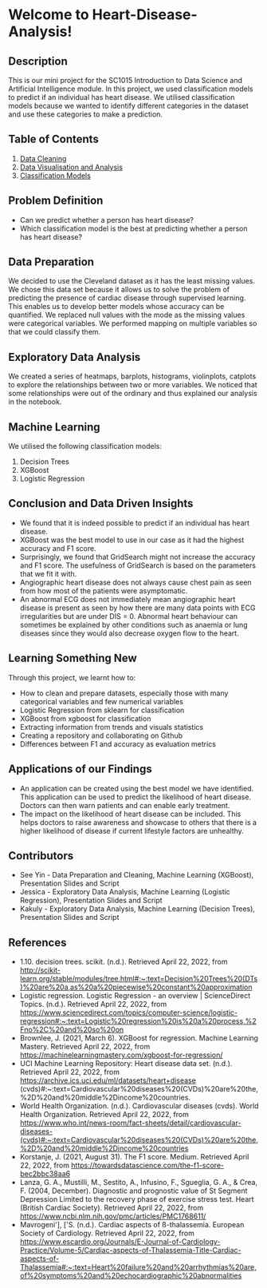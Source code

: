 # Welcome to Heart-Disease-Analysis!

## Description
This is our mini project for the SC1015 Introduction to Data Science and Artificial Intelligence module. In this project, we used classification models to predict if an individual has heart disease. We utilised classification models because we wanted to identify different categories in the dataset and use these categories to make a prediction.

## Table of Contents
1. [Data Cleaning](https://github.com/See-Yin-Chan/Heart-Disease-Analysis/blob/6adb701a70ae569cb35d5c7125d16ce687da4565/Data%20Cleaning.ipynb)
2. [Data Visualisation and Analysis](https://github.com/See-Yin-Chan/Heart-Disease-Analysis/blob/030ec26fff99d45f7ecadd07694ce98c3d7261f2/Data%20Visualisation%20and%20Analysis%20.ipynb)
3. [Classification Models](https://github.com/See-Yin-Chan/Heart-Disease-Analysis/blob/6adb701a70ae569cb35d5c7125d16ce687da4565/Classification%20Models.ipynb)

## Problem Definition
* Can we predict whether a person has heart disease?
* Which classification model is the best at predicting whether a person has heart disease?

## Data Preparation
We decided to use the Cleveland dataset as it has the least missing values. We chose this data set because it allows us to solve the problem of predicting the presence of cardiac disease through supervised learning. This enables us to develop better models whose accuracy can be quantified. We replaced null values with the mode as the missing values were categorical variables. We performed mapping on multiple variables so that we could classify them.

## Exploratory Data Analysis
We created a series of heatmaps, barplots, histograms, violinplots, catplots to explore the relationships between two or more variables. We noticed that some relationships were out of the ordinary and thus explained our analysis in the notebook.

## Machine Learning
We utilised the following classification models:
1. Decision Trees
2. XGBoost
3. Logistic Regression

## Conclusion and Data Driven Insights
* We found that it is indeed possible to predict if an individual has heart disease.
* XGBoost was the best model to use in our case as it had the highest accuracy and F1 score.
* Surprisingly, we found that GridSearch might not increase the accuracy and F1 score. The usefulness of GridSearch is based on the parameters that we fit it with.
* Angiographic heart disease does not always cause chest pain as seen from how most of the patients were asymptomatic.
* An abnormal ECG does not immediately mean angiographic heart disease is present as seen by how there are many data points with ECG irregularities but are under DIS = 0. Abnormal heart behaviour can sometimes be explained by other conditions such as anaemia or lung diseases since they would also decrease oxygen flow to the heart. 

## Learning Something New
Through this project, we learnt how to:
* How to clean and prepare datasets, especially those with many categorical variables and few numerical variables
* Logistic Regression from sklearn for classification
* XGBoost from xgboost for classification
* Extracting information from trends and visuals statistics
* Creating a repository and collaborating on Github
* Differences between F1 and accuracy as evaluation metrics

## Applications of our Findings
* An application can be created using the best model we have identified. This application can be used to predict the likelihood of heart disease. Doctors can then warn patients and can enable early treatment.
* The impact on the likelihood of heart disease can be included. This helps doctors to raise awareness and showcase to others that there is a higher likelihood of disease if current lifestyle factors are unhealthy.

## Contributors
* See Yin - Data Preparation and Cleaning, Machine Learning (XGBoost), Presentation Slides and Script
* Jessica - Exploratory Data Analysis, Machine Learning (Logistic Regression), Presentation Slides and Script
* Kakuly - Exploratory Data Analysis, Machine Learning (Decision Trees), Presentation Slides and Script

## References
* 1.10. decision trees. scikit. (n.d.). Retrieved April 22, 2022, from http://scikit-learn.org/stable/modules/tree.html#:~:text=Decision%20Trees%20(DTs)%20are%20a,as%20a%20piecewise%20constant%20approximation 
* Logistic regression. Logistic Regression - an overview | ScienceDirect Topics. (n.d.). Retrieved April 22, 2022, from https://www.sciencedirect.com/topics/computer-science/logistic-regression#:~:text=Logistic%20regression%20is%20a%20process,%2Fno%2C%20and%20so%20on 
* Brownlee, J. (2021, March 6). XGBoost for regression. Machine Learning Mastery. Retrieved April 22, 2022, from https://machinelearningmastery.com/xgboost-for-regression/ 
* UCI Machine Learning Repository: Heart disease data set. (n.d.). Retrieved April 22, 2022, from https://archive.ics.uci.edu/ml/datasets/heart+disease (cvds)#:~:text=Cardiovascular%20diseases%20(CVDs)%20are%20the,%2D%20and%20middle%2Dincome%20countries. 
* World Health Organization. (n.d.). Cardiovascular diseases (cvds). World Health Organization. Retrieved April 22, 2022, from https://www.who.int/news-room/fact-sheets/detail/cardiovascular-diseases-(cvds)#:~:text=Cardiovascular%20diseases%20(CVDs)%20are%20the,%2D%20and%20middle%2Dincome%20countries 
* Korstanje, J. (2021, August 31). The F1 score. Medium. Retrieved April 22, 2022, from https://towardsdatascience.com/the-f1-score-bec2bbc38aa6 
* Lanza, G. A., Mustilli, M., Sestito, A., Infusino, F., Sgueglia, G. A., & Crea, F. (2004, December). Diagnostic and prognostic value of St Segment Depression Limited to the recovery phase of exercise stress test. Heart (British Cardiac Society). Retrieved April 22, 2022, from https://www.ncbi.nlm.nih.gov/pmc/articles/PMC1768611/
* Mavrogeni'], ['S. (n.d.). Cardiac aspects of ß-thalassemia. European Society of Cardiology. Retrieved April 22, 2022, from https://www.escardio.org/Journals/E-Journal-of-Cardiology-Practice/Volume-5/Cardiac-aspects-of-Thalassemia-Title-Cardiac-aspects-of-Thalassemia#:~:text=Heart%20failure%20and%20arrhythmias%20are,of%20symptoms%20and%20echocardiographic%20abnormalities


